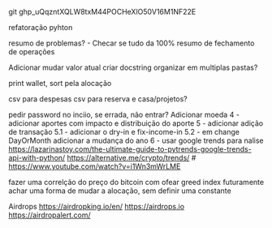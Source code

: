 git 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

refatoração pyhton

resumo de problemas?
    - Checar se tudo da 100%
resumo de fechamento de operações

Adicionar mudar valor atual
    criar docstring
    organizar em multiplas pastas?

print wallet, sort pela alocação

csv para despesas
csv para reserva e casa/projetos?

pedir password no inciio, se errada, não entrar?
Adicionar moeda
4 - adicionar aportes com impacto e distribuição do aporte
5 - adicionar adição de transação
5.1 - adicionar o dry-in e fix-income-in
5.2 - em change DayOrMonth adicionar a mudança do ano
6 - usar google trends para nalise
https://lazarinastoy.com/the-ultimate-guide-to-pytrends-google-trends-api-with-python/
https://alternative.me/crypto/trends/
            # https://www.youtube.com/watch?v=i1Wn3mWrLME


fazer uma correlção do preço do bitcoin com ofear greed index
futuramente achar uma forma de mudar a alocação, sem definir uma constante

Airdrops
https://airdropking.io/en/
https://airdrops.io
https://airdropalert.com/
